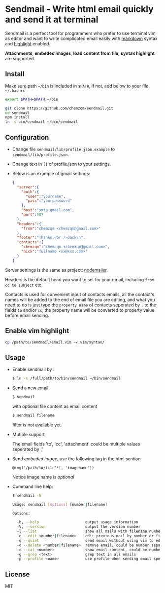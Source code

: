 # Sendmail - Write html email quickly and send it at terminal

  Sendmail is a perfect tool for programmers who prefer to use terminal vim as editor and want to write complicated email easily with [markdown](http://daringfireball.net/projects/markdown/syntax) syntax and [highlight](http://softwaremaniacs.org/soft/highlight/en/) enabled.

  **Attachments**, **embeded images**, **load content from file**, **syntax highlight** are supported.

## Install

Make sure path `~/bin` is included in `$PATH`, if not, add below to your file `~/.bashrc`

  ``` bash
  export $PATH=$PATH:~/bin
  ```

  ``` bash
  git clone https://github.com/chemzqm/sendmail.git
  cd sendmail
  npm install
  ln -s bin/sendmail ~/bin/sendmail
  ```

## Configuration
  
* Change file `sendmail/lib/profile.json.example` to
  `sendmail/lib/profile.json`.
* Change text in `[]` of profile.json to your settings.
* Below is an example of gmail settings:

  ``` json
  {
    "server":{
      "auth":{
        "user":"yourname", 
        "pass":"yourpassword"
      },
      "host":"smtp.gmail.com", 
      "port":587
    },
    "headers":{
      "from":"chemzqm <chemzqm@gmail.com>"
    },
    "footer":"Thanks,<br />Jack\n",
    "contacts":{
      "chemzqm":"chemzqm <chemzqm@gmail.com>",
      "nick":"fullname <xx@xxx.com>"
    }
  }
  ```
Server settings is the same as project: [nodemailer](http://github.com/andris9/nodemailer).

Headers is the default head you want to set for your email, including `from cc to subject` etc.

Contacts is used for convenient input of contacts emails, all the contact's names will be added to the end of email file you are editing, and what you need to do is just type the `property name` of contacts seperated by `,` to the fields `to` and/or `cc`, the property name will be converted to property value before email sending.

## Enable vim highlight

  ```bash
  cp /path/to/sendmail/email.vim ~/.vim/syntax/
  ```

## Usage

* Enable sendmail by :

  ``` bash
  $ ln -s /full/path/to/bin/sendmail ~/bin/sendmail
  ```

* Send a new email:

  ``` bash
  $ sendmail
  ```

  with optional file content as email content

  ``` bash
  $ sendmail filename
  ```
  filter is not available yet.
  
* Mutiple support
  
  The email fields 'to', 'cc', 'attachment' could be multiple values seperated by ','


* Send *embeded image*, use the following tag in the html sention
  ``` 
  @img('/path/to/file'*[, 'imagename'])
  ```
  Notice image name is *optional*

* Command line help:
  ``` bash
  $ sendmail -h

  Usage: sendmail [options] [number|filename]

  Options:

    -h, --help                     output usage information
    -V, --version                  output the version number
    -l --list                      show all mails with filename number subject
    -e --edit <number|filename>    edit previous mail by number or filename and send
    -q --quiet                     send email without using vim to edit
    -d --delete <number|filename>  remove email, could be number separated by comma like: 0,1,2
    -c --cat <number>              show email content, could be number separated by comma like: 0,1,2
    -g --grep <text>               grep text in all emails
    -p --profile <name>            use profile when sending email specified by name

  ```


## License

MIT
